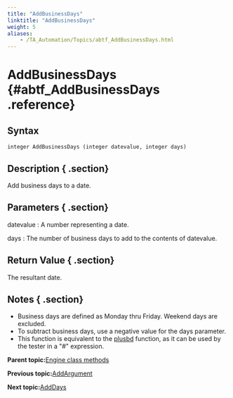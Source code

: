 ```yaml
--- 
title: "AddBusinessDays"
linktitle: "AddBusinessDays"
weight: 5
aliases: 
    - /TA_Automation/Topics/abtf_AddBusinessDays.html
---
```

# AddBusinessDays {#abtf_AddBusinessDays .reference}

## Syntax

`integer AddBusinessDays (integer datevalue, integer days)`

## Description { .section}

Add business days to a date.

## Parameters { .section}

datevalue
:   A number representing a date.

days
:   The number of business days to add to the contents of datevalue.

## Return Value { .section}

The resultant date.

## Notes { .section}

-   Business days are defined as Monday thru Friday. Weekend days are excluded.
-   To subtract business days, use a negative value for the days parameter.
-   This function is equivalent to the [plusbd](Expressions_functions_plusbd.html) function, as it can be used by the tester in a "\#" expression.

**Parent topic:**[Engine class methods](../../TA_Automation/Topics/abtf_Engine_classes.html)

**Previous topic:**[AddArgument](../../TA_Automation/Topics/abtf_AddArgument.html)

**Next topic:**[AddDays](../../TA_Automation/Topics/abtf_AddDays.html)

